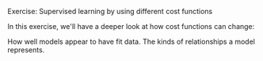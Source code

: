 Exercise: Supervised learning by using different cost functions

In this exercise, we'll have a deeper look at how cost functions can change:

How well models appear to have fit data.
The kinds of relationships a model represents.
